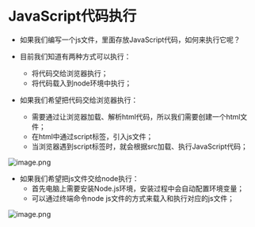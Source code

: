 # JavaScript代码执行

- 如果我们编写一个js文件，里面存放JavaScript代码，如何来执行它呢？

- 目前我们知道有两种方式可以执行：
  + 将代码交给浏览器执行；
  + 将代码载入到node环境中执行；

- 如果我们希望把代码交给浏览器执行：
  + 需要通过让浏览器加载、解析html代码，所以我们需要创建一个html文件；
  + 在html中通过script标签，引入js文件；
  + 当浏览器遇到script标签时，就会根据src加载、执行JavaScript代码；

![image.png](https://p3-juejin.byteimg.com/tos-cn-i-k3u1fbpfcp/6ac7216e14c241788c375ea35903a0c6~tplv-k3u1fbpfcp-watermark.image)

- 如果我们希望把js文件交给node执行：
  + 首先电脑上需要安装Node.js环境，安装过程中会自动配置环境变量；
  + 可以通过终端命令node js文件的方式来载入和执行对应的js文件；

![image.png](https://p6-juejin.byteimg.com/tos-cn-i-k3u1fbpfcp/a53ef1fa46c24633ad4c260ed3b4529d~tplv-k3u1fbpfcp-watermark.image)
